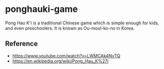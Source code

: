 # ponghauki-game
Pong Hau K'i is a traditional Chinese game which is simple enough for kids, and even preschoolers.
It is known as Ou-moul-ko-no in Korea.

## Reference
- https://www.youtube.com/watch?v=LWMCAk4NyTQ
- https://en.wikipedia.org/wiki/Pong_Hau_K%27i
